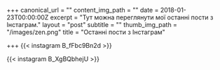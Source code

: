 +++
canonical_url = ""
content_img_path = ""
date = 2018-01-23T00:00:00Z
excerpt = "Тут можна переглянути мої останні пости з Інстаграм."
layout = "post"
subtitle = ""
thumb_img_path = "/images/zen.png"
title = "Останні пости з Інстаграм"

+++
{{< instagram B_fFbc9Bn2d >}}

{{< instagram B_XgBQbhejU >}}